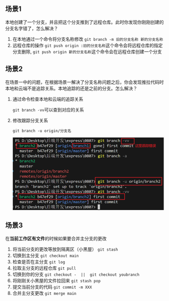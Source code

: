 ## 场景1
本地创建了一个分支，并且把这个分支推到了远程仓库。此时你发现你刚刚创建的分支名字错了，怎么解决？
1. 在本地通过一个命令将分支名称修改
    `git branch -m 旧的分支名称 新的分支名称`
2. 远程仓库的操作
    `git push origin :旧的分支名称`这个命令会将远程仓库的指定分支删除,
    `git push origin 新的分支名称`这个命令会在远程仓库创建一个分支



## 场景2

在场景一中的问题，在根据场景一解决了分支名称问题之后，你会发现推拉代码时本地和云端不是追踪关系。本地追踪的还是之前的分支。怎么解决？

1. 通过命令检查本地和云端的追踪关系

   `git branch -vv`可以查到对应的关系

2. 修改跟踪分支关系

   `git branch -u origin/分支名`

   ![](https://github.com/z-coder-hub/Knowledge/blob/master/imgs/git1.png)

## 场景3
在**当前工作区有文件**的时候如果要合并主分支的更改
1. 将当前分支的更改等放到隔离区（小黑屋）
   `git stash`
2. 切换到主分支
   `git checkout main`
3. 检查是否在主分支
   `git log`
5. 拉取主分支的远程仓库
   `git pull`
6. 切换到你的分支
   `git checkout -  ||  git checkout youbranch`
7. 将刚刚关小黑屋的文件拉回来
   `git stash pop`
8. 提交当前分支的代码
   `git commit -m XXX`
10. 合并主分支更改
   `git merge main`
   
